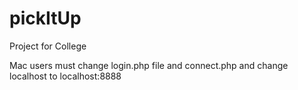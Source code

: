 # pickItUp
Project for College

Mac users must change login.php file and connect.php and change localhost to localhost:8888

